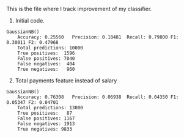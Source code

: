 This is the file where I track improvement of my classifier.

1. Initial code.

```
GaussianNB()
	Accuracy: 0.25560	Precision: 0.18481	Recall: 0.79800	F1: 0.30011	F2: 0.47968
	Total predictions: 10000
	True positives:  1596
	False positives: 7040
	False negatives:  404
	True negatives:   960
```

2. Total payments feature instead of salary
```
GaussianNB()
	Accuracy: 0.76308	Precision: 0.06938	Recall: 0.04350	F1: 0.05347	F2: 0.04701
	Total predictions: 13000
	True positives:   87
	False positives: 1167
	False negatives: 1913
	True negatives: 9833
```